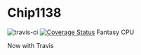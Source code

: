# Chip1138
![travis-ci](https://travis-ci.org/ripter/Chip1138.svg?branch=opcode_load_strikes_back)
[![Coverage Status](https://coveralls.io/repos/github/ripter/Chip1138/badge.svg?branch=master)](https://coveralls.io/github/ripter/Chip1138?branch=master)
Fantasy CPU


Now with Travis
